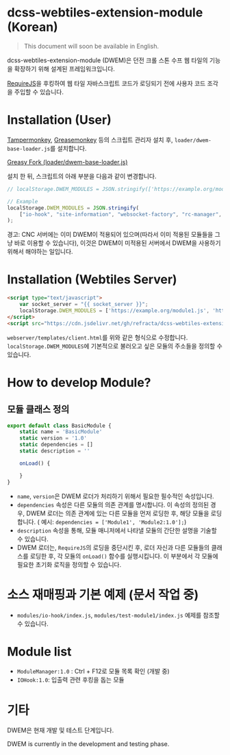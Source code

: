 # dcss-webtiles-extension-module (Korean)

> This document will soon be available in English.

dcss-webtiles-extension-module (DWEM)은 던전 크롤 스톤 수프 웹 타일의 기능을 확장하기 위해 설계된 프레임워크입니다.

[RequireJS](https://requirejs.org)을 후킹하여 웹 타일 자바스크립트 코드가 로딩되기 전에 사용자 코드 조각을 주입할 수 있습니다.

# Installation (User)

[Tampermonkey](https://www.tampermonkey.net), [Greasemonkey](https://www.greasespot.net) 등의 스크립트 관리자 설치
후, `loader/dwem-base-loader.js`를 설치합니다.

[Greasy Fork (loader/dwem-base-loader.js)](https://greasyfork.org/ko/scripts/493267-dcss-webtiles-extension-module-loader)

설치 한 뒤, 스크립트의 아래 부분을 다음과 같이 변경합니다.
```js
// localStorage.DWEM_MODULES = JSON.stringify(['https://example.org/module.js', ...]);
```
```js
// Example
localStorage.DWEM_MODULES = JSON.stringify(
    ["io-hook", "site-information", "websocket-factory", "rc-manager", "module-manager", "sound-support"].map(m => "../modules/" + m + "/index.js")
);
```

경고: CNC 서버에는 이미 DWEM이 적용되어 있으며(따라서 이미 적용된 모듈들을 그냥 바로 이용할 수 있습니다), 이것은 DWEM이 미적용된 서버에서 DWEM을 사용하기 위해서 해야하는 일입니다.

# Installation (Webtiles Server)

```html
<script type="text/javascript">
    var socket_server = "{{ socket_server }}";
    localStorage.DWEM_MODULES = ['https://example.org/module1.js', 'https://example.org/module2.js'];
</script>
<script src="https://cdn.jsdelivr.net/gh/refracta/dcss-webtiles-extension-module/loader/dwem-base-loader.js"></script>
```

`webserver/templates/client.html`를 위와 같은 형식으로 수정합니다. `localStorage.DWEM_MODULES`에 기본적으로 불러오고 싶은 모듈의 주소들을 정의할 수 있습니다.

# How to develop Module?
## 모듈 클래스 정의
```javascript
export default class BasicModule {
    static name = 'BasicModule'
    static version = '1.0'
    static dependencies = []
    static description = ''

    onLoad() {

    }
}
```

- `name`, `version`은 DWEM 로더가 처리하기 위해서 필요한 필수적인 속성입니다.
- `dependencies` 속성은 다른 모듈의 의존 관계를 명시합니다. 이 속성의 정의된 경우, DWEM 로더는 의존 관계에 있는 다른 모듈을 먼저 로딩한 후, 해당 모듈을 로딩합니다. (
  예시: `dependencies = ['Module1', 'Module2:1.0'];`)
- `description` 속성을 통해, 모듈 매니저에서 나타낼 모듈의 간단한 설명을 기술할 수 있습니다.
- DWEM 로더는, `RequireJS`의 로딩을 중단시킨 후, 로더 자신과 다른 모듈들의 클래스를 로딩한 후, 각 모듈의 `onLoad()` 함수를 실행시킵니다. 이 부분에서 각 모듈에 필요한 초기화 로직을
  정의할 수 있습니다.

# 소스 재매핑과 기본 예제 (문서 작업 중)

- `modules/io-hook/index.js`, `modules/test-module1/index.js` 예제를 참조할 수 있습니다.

# Module list

- `ModuleManager:1.0` : Ctrl + F12로 모듈 목록 확인 (개발 중)
- `IOHook:1.0`: 입출력 관련 후킹을 돕는 모듈

# 기타
DWEM은 현재 개발 및 테스트 단계입니다.

DWEM is currently in the development and testing phase.
